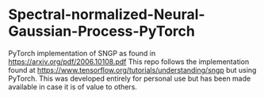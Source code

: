 # Spectral-normalized-Neural-Gaussian-Process-PyTorch
PyTorch implementation of SNGP as found in https://arxiv.org/pdf/2006.10108.pdf
This repo follows the implementation found at https://www.tensorflow.org/tutorials/understanding/sngp but using PyTorch.
This was developed entirely for personal use but has been made available in case it is of value to others.
